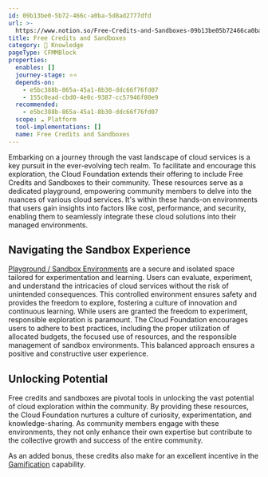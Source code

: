 ```yaml
---
id: 09b13be0-5b72-466c-a0ba-5d8ad2777dfd
url: >-
  https://www.notion.so/Free-Credits-and-Sandboxes-09b13be05b72466ca0ba5d8ad2777dfd
title: Free Credits and Sandboxes
category: 🧠 Knowledge
pageType: CFMMBlock
properties:
  enables: []
  journey-stage: ⭐️⭐️
  depends-on:
    - e5bc388b-865a-45a1-8b30-ddc66f76fd07
    - 155c0ead-cbd0-4e0c-9387-cc57946f80e9
  recommended:
    - e5bc388b-865a-45a1-8b30-ddc66f76fd07
  scope: ☁️ Platform
  tool-implementations: []
  name: Free Credits and Sandboxes
---
```


Embarking on a journey through the vast landscape of cloud services is a key pursuit in the ever-evolving tech realm. To facilitate and encourage this exploration, the Cloud Foundation extends their offering to include Free Credits and Sandboxes to their community. These resources serve as a dedicated playground, empowering community members to delve into the nuances of various cloud services. It's within these hands-on environments that users gain insights into factors like cost, performance, and security, enabling them to seamlessly integrate these cloud solutions into their managed environments.

## **Navigating the Sandbox Experience**

[Playground / Sandbox Environments](../tenant-management/playground-sandbox-environments.md) are a secure and isolated space tailored for experimentation and learning. Users can evaluate, experiment, and understand the intricacies of cloud services without the risk of unintended consequences. This controlled environment ensures safety and provides the freedom to explore, fostering a culture of innovation and continuous learning. While users are granted the freedom to experiment, responsible exploration is paramount. The Cloud Foundation encourages users to adhere to best practices, including the proper utilization of allocated budgets, the focused use of resources, and the responsible management of sandbox environments. This balanced approach ensures a positive and constructive user experience. 

## **Unlocking Potential**

Free credits and sandboxes are pivotal tools in unlocking the vast potential of cloud exploration within the community. By providing these resources, the Cloud Foundation nurtures a culture of curiosity, experimentation, and knowledge-sharing. As community members engage with these environments, they not only enhance their own expertise but contribute to the collective growth and success of the entire community.

As an added bonus, these credits also make for an excellent incentive in the [Gamification](./gamification.md) capability.